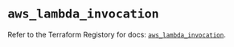 # `aws_lambda_invocation`

Refer to the Terraform Registory for docs: [`aws_lambda_invocation`](https://www.terraform.io/docs/providers/aws/r/lambda_invocation).
